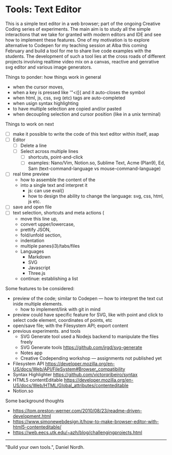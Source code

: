 # Tools: Text Editor

This is a simple text editor in a web browser; part of the ongoing Creative Coding series of experiments.
The main aim is to study all the simple interactions that we take for granted with modern editors and IDE and see how to implement these features.
One of my motivation is to explore alternative to Codepen for my teaching session at Alba this coming February and build a tool for me to share live code examples with the students. The development of such a tool lies at the cross roads of different projects involving realtime video mix on a canvas, reactive and genrative svg editor and various image generators.

Things to ponder: how things work in general
- when the cursor moves,
- when a key is pressed like '"<([{ and it auto-closes the symbol
- when html, js, css, svg (etc) tags are auto-completed
- when usign syntax highlighting
- to have multiple selection are copied and/or pasted
- when decoupling selection and cursor position (like in a unix terminal)

Things to work on next
- [ ] make it possible to write the code of this text editor within itself, asap
- [ ] Editor
  - [ ] Delete a line
  - [ ] Select across multiple lines
    - [ ] shortcuts, point-and-click
    - [ ] examples: Nano/Vim, Notion.so, Sublime Text, Acme (Plan9), Ed, Sam (text-command-language vs mouse-command-language)
- [ ] real time preview
  - how to assemble the content of the <li> into a single text and interpret it
      - js: can use eval()
      - how to design the ability to change the language: svg, css, html, js etc.
- [ ] save and open file
- [ ] text selection, shortcuts and meta actions (
  - move this line up, 
  - convert upper/lowercase, 
  - prettify JSON, 
  - fold/unfold section, 
  - indentation
  - multiple panes(i3)/tabs/files 
  - Languages
    - Markdown
    - SVG
    - Javascript
    - Three.js
  - continue: establishing a list

Some features to be considered:
- preview of the code; similar to Codepen
  — how to interpret the text cut inide multiple elements.
  - how to implement/link with git in mind
- preview could have specific feature for SVG, like  with point and click to select code element, coordinates of points, etc
- open/save file; with the Filesystem API; export content
- previous experiments. and tools 
  - SVG Generate tool used a Nodejs backend to manipulate the files freely
  - SVG Generate tools https://github.com/jrgd/svg-generate
  - Notes app
  - Creative Codepending workshop — assignments not published yet
- Filesystem API https://developer.mozilla.org/en-US/docs/Web/API/FileSystem#Browser_compatibility
- Syntax Highlighter https://github.com/victorqribeiro/syntax
- HTML5 contentEditable https://developer.mozilla.org/en-US/docs/Web/HTML/Global_attributes/contenteditable
- Notion.so

Some background thoughts
- https://tom.preston-werner.com/2010/08/23/readme-driven-development.html
- https://www.simonewebdesign.it/how-to-make-browser-editor-with-html5-contenteditable/
- https://web.eecs.utk.edu/~azh/blog/challengingprojects.html



----
"Build your own tools.", Daniel Nordh.